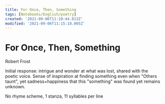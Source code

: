 ```yaml
---
title: For Once, Then, Something
tags: [Notebooks/English/poetry]
created: '2021-09-06T11:10:44.013Z'
modified: '2021-09-06T11:15:18.005Z'
---
```


# For Once, Then, Something
Robert Frost

Initial response: intrigue and wonder at what was lost, shared with the poetic voice. Sense of inspiration at finding something even when "Others taunt", yet sadness+happiness that this "something" was found yet remains unknown.

No rhyme scheme, 1 stanza, 11 syllables per line
